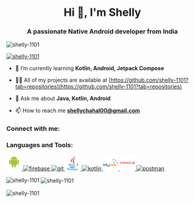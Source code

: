 <h1 align="center">Hi 👋, I'm Shelly</h1>
<h3 align="center">A passionate Native Android developer from India</h3>

<p align="left"> <img src="https://komarev.com/ghpvc/?username=shelly-1101&label=Profile%20views&color=0e75b6&style=flat" alt="shelly-1101" /> </p>

<p align="left"> <a href="https://github.com/ryo-ma/github-profile-trophy"><img src="https://github-profile-trophy.vercel.app/?username=shelly-1101" alt="shelly-1101" /></a> </p>

- 🌱 I’m currently learning **Kotlin, Android, Jetpack Compose**

- 👨‍💻 All of my projects are available at [https://github.com/shelly-1101?tab=repositories](https://github.com/shelly-1101?tab=repositories)

- 💬 Ask me about **Java, Kotlin, Android**

- 📫 How to reach me **shellychahal00@gmail.com**

<h3 align="left">Connect with me:</h3>
<p align="left">
</p>

<h3 align="left">Languages and Tools:</h3>
<p align="left"> <a href="https://developer.android.com" target="_blank" rel="noreferrer"> <img src="https://raw.githubusercontent.com/devicons/devicon/master/icons/android/android-original-wordmark.svg" alt="android" width="40" height="40"/> </a> <a href="https://firebase.google.com/" target="_blank" rel="noreferrer"> <img src="https://www.vectorlogo.zone/logos/firebase/firebase-icon.svg" alt="firebase" width="40" height="40"/> </a> <a href="https://git-scm.com/" target="_blank" rel="noreferrer"> <img src="https://www.vectorlogo.zone/logos/git-scm/git-scm-icon.svg" alt="git" width="40" height="40"/> </a> <a href="https://www.java.com" target="_blank" rel="noreferrer"> <img src="https://raw.githubusercontent.com/devicons/devicon/master/icons/java/java-original.svg" alt="java" width="40" height="40"/> </a> <a href="https://kotlinlang.org" target="_blank" rel="noreferrer"> <img src="https://www.vectorlogo.zone/logos/kotlinlang/kotlinlang-icon.svg" alt="kotlin" width="40" height="40"/> </a> <a href="https://www.mysql.com/" target="_blank" rel="noreferrer"> <img src="https://raw.githubusercontent.com/devicons/devicon/master/icons/mysql/mysql-original-wordmark.svg" alt="mysql" width="40" height="40"/> </a> <a href="https://www.oracle.com/" target="_blank" rel="noreferrer"> <img src="https://raw.githubusercontent.com/devicons/devicon/master/icons/oracle/oracle-original.svg" alt="oracle" width="40" height="40"/> </a> <a href="https://postman.com" target="_blank" rel="noreferrer"> <img src="https://www.vectorlogo.zone/logos/getpostman/getpostman-icon.svg" alt="postman" width="40" height="40"/> </a> </p>

<p><img align="left" src="https://github-readme-stats.vercel.app/api/top-langs?username=shelly-1101&show_icons=true&locale=en&layout=compact" alt="shelly-1101" /></p>

<p>&nbsp;<img align="center" src="https://github-readme-stats.vercel.app/api?username=shelly-1101&show_icons=true&locale=en" alt="shelly-1101" /></p>

<p><img align="center" src="https://github-readme-streak-stats.herokuapp.com/?user=shelly-1101&" alt="shelly-1101" /></p>
